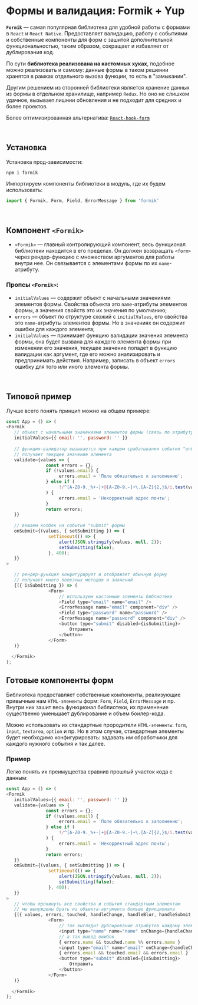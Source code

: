 # Формы и валидация: Formik + Yup

__`Formik`__ — самая популярная библиотека для удобной работы с формами в `React` и `React Native`. Предоставляет валидацию, работу с событиями и собственные компоненты для форм с зашитой дополнительной функциональностью, таким образом, сокращает и избавляет от дублирования код.

По сути __библиотека реализована на кастомных хуках__, подобное можно реализовать и самому: данные формы в таком решении хранятся в рамках отдельного вызова функции, то есть в "замыкании".

Другим решением из сторонней библиотеки является хранение данных из формы в отдельном хранилище, например `Redux`. Но оно не слишком удачное, вызывает лишнии обновления и не подходит для средних и более проектов.

Более оптимизированная альтернатива: [`React-hook-form`](https://legacy.react-hook-form.com/ru)

<br>

## Установка
Установка прод-зависимости:  
```
npm i formik
```

Импортируем компоненты библиотеки в модуль, где их будем использовать:  
```javascript
import { Formik, Form, Field, ErrorMessage } from 'formik'
```

<br>

## Компонент `<Formik>`
* `<Formik>` — главный контролирующий компонент, весь функционал библиотеки находится в его пределах. Он должен возвращать `<form>` через рендер-функцию с множеством аргументов для работы внутри нее. Он связывается с элементами формы по их `name`-атрибуту.

### Пропсы `<Formik>`: 
* `initialValues` — содержит объект с начальными значениями элементов формы. Свойства объекта это `name`-атрибуты элементов формы, а значения свойств это их значения по умолчанию;
* `errors` — объект по структуре схожий с `initialValues`, его свойства это `name`-атрибуты элементов формы. Но в значениях он содержит ошибки для каждого элемента;
* `initialValues` — принимает функцию валидации значения элемента формы, она будет вызвана для каждого элемента формы при изменении его значения, текущее значение попадет в функцию валидации как аргумент, где его можно анализировать и предпринимать действия. Например, записать в объект `errors` ошибку для того или иного элемента формы.

<br>

## Типовой пример
Лучше всего понять принцип можно на общем примере:  
```javascript
const App = () => (
<Formik
   // объект с начальными значениями элементов формы (связь по атрибуту name)
   initialValues={{ email: '', password: '' }}
   
   // функция-валидатор вызывается при каждом срабатывании события "onChange"
   // получает текущее значение элемента
   validate={values => {
               const errors = {};
               if (!values.email) {
                    errors.email = 'Поле обязательно к заполнению';
               } else if (
                    !/^[A-Z0-9._%+-]+@[A-Z0-9.-]+\.[A-Z]{2,}$/i.test(values.email)
               ) {
                    errors.email = 'Некорректный адрес почты';
               }
               return errors;
   }}
   
   // вешаем колбек на события "submit" формы
   onSubmit={(values, { setSubmitting }) => {
                setTimeout(() => {
                    alert(JSON.stringify(values, null, 2));
                    setSubmitting(false);
                }, 400);
   }}
>

   // рендер-функция конфигурирует и отображает обычную форму
   // получает много полезных методов и значений
   {({ isSubmitting }) => (
                <Form>
                    // используем кастомные элементы библиотеки
                    <Field type="email" name="email" />
                    <ErrorMessage name="email" component="div" />
                    <Field type="password" name="password" />
                    <ErrorMessage name="password" component="div" />
                    <button type="submit" disabled={isSubmitting}>
                        Отправить
                    </button>
                </Form>
   )}
   
  </Formik>
);
```

## Готовые компоненты форм
Библиотека предоставляет собственные компоненты, реализующие привычные нам `HTML-элементы` форм: `Form`, `Field`, `ErrorMessage` и пр. Внутри них зашит весь функционал библиотеки, их применение существенно уменьшает дублирование и объем боилер-кода.

Можно использовать их стандартные прородители `HTML-элементы`: `form`, `input`, `textarea`, `option` и пр. Но в этом случае, стандартные элементы будет необходимо конфигурировать: задавать им обработчики для каждого нужного события и так далее.

### Пример
Легко понять их преимущества сравнив прошлый участок кода с данным:  
```javascript
const App = () => (
<Formik
   initialValues={{ email: '', password: '' }}
   validate={values => {
               const errors = {};
               if (!values.email) {
                    errors.email = 'Поле обязательно к заполнению';
               } else if (
                    !/^[A-Z0-9._%+-]+@[A-Z0-9.-]+\.[A-Z]{2,}$/i.test(values.email)
               ) {
                    errors.email = 'Некорректный адрес почты';
               }
               return errors;
   }}
   onSubmit={(values, { setSubmitting }) => {
                setTimeout(() => {
                    alert(JSON.stringify(values, null, 2));
                    setSubmitting(false);
                }, 400);
   }}
>
   // чтобы прокинуть все свойства и события стандартным элементам
   // мы вынуждены брать из объекта-аргумента больше функционала
   {({ values, errors, touched, handleChange, handleBlur, handleSubmit, isSubmitting }) => (
                <Form>
                    // так выглядит дублирование атрибутов каждому элементу
                    <input type="name" name="name" onChange={handleChange} onBlur={handleBlur} value={values.name} />
                    // а так вывод ошибок
                    { errors.name && touched.name %% errors.name }
                    <input type="email" name="email" onChange={handleChange} onBlur={handleBlur} value={values.email} />
                    { errors.email && touched.email && errors.email }
                    <button type="submit" disabled={isSubmitting}>
                        Отправить
                    </button>
                </Form>
   )}
   
  </Formik>
);
```
